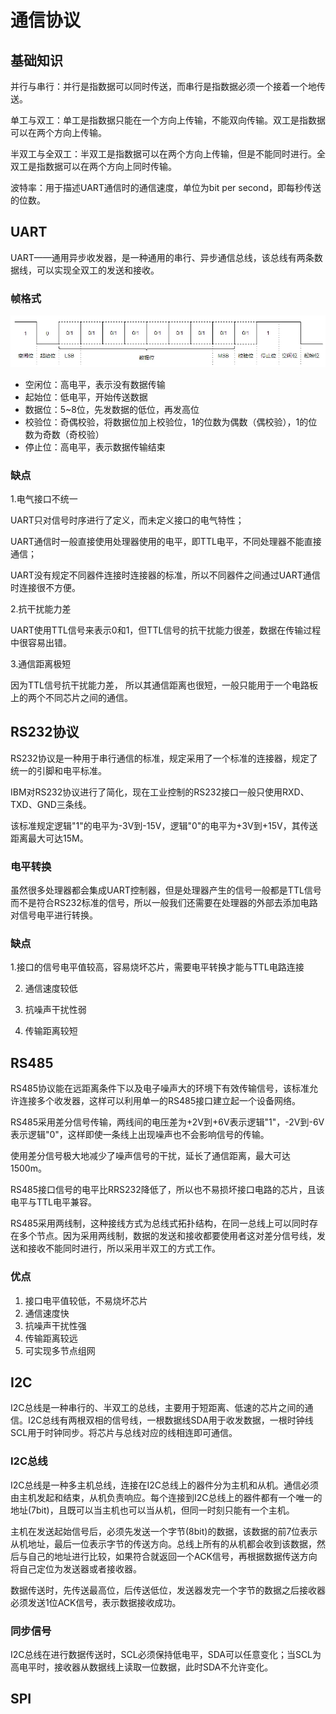 # 通信协议


## 基础知识

并行与串行：并行是指数据可以同时传送，而串行是指数据必须一个接着一个地传送。

单工与双工：单工是指数据只能在一个方向上传输，不能双向传输。双工是指数据可以在两个方向上传输。

半双工与全双工：半双工是指数据可以在两个方向上传输，但是不能同时进行。全双工是指数据可以在两个方向上同时传输。

波特率：用于描述UART通信时的通信速度，单位为bit per second，即每秒传送的位数。


## UART

UART——通用异步收发器，是一种通用的串行、异步通信总线，该总线有两条数据线，可以实现全双工的发送和接收。

### 帧格式

![UART帧格式](../../images/kernel/uart01.webp)

- 空闲位：高电平，表示没有数据传输
- 起始位：低电平，开始传送数据
- 数据位：5~8位，先发数据的低位，再发高位
- 校验位：奇偶校验，将数据位加上校验位，1的位数为偶数（偶校验），1的位数为奇数（奇校验）
- 停止位：高电平，表示数据传输结束

### 缺点

1.电气接口不统一

UART只对信号时序进行了定义，而未定义接口的电气特性；

UART通信时一般直接使用处理器使用的电平，即TTL电平，不同处理器不能直接通信；

UART没有规定不同器件连接时连接器的标准，所以不同器件之间通过UART通信时连接很不方便。

2.抗干扰能力差

UART使用TTL信号来表示0和1，但TTL信号的抗干扰能力很差，数据在传输过程中很容易出错。

3.通信距离极短

因为TTL信号抗干扰能力差， 所以其通信距离也很短，一般只能用于一个电路板上的两个不同芯片之间的通信。

## RS232协议

RS232协议是一种用于串行通信的标准，规定采用了一个标准的连接器，规定了统一的引脚和电平标准。

IBM对RS232协议进行了简化，现在工业控制的RS232接口一般只使用RXD、TXD、GND三条线。

该标准规定逻辑"1"的电平为-3V到-15V，逻辑"0"的电平为+3V到+15V，其传送距离最大可达15M。

### 电平转换

虽然很多处理器都会集成UART控制器，但是处理器产生的信号一般都是TTL信号而不是符合RS232标准的信号，所以一般我们还需要在处理器的外部去添加电路对信号电平进行转换。

### 缺点

1.接口的信号电平值较高，容易烧坏芯片，需要电平转换才能与TTL电路连接

2. 通信速度较低

3. 抗噪声干扰性弱

4. 传输距离较短

## RS485

RS485协议能在远距离条件下以及电子噪声大的环境下有效传输信号，该标准允许连接多个收发器，这样可以利用单一的RS485接口建立起一个设备网络。

RS485采用差分信号传输，两线间的电压差为+2V到+6V表示逻辑"1"，-2V到-6V表示逻辑"0"，这样即使一条线上出现噪声也不会影响信号的传输。

使用差分信号极大地减少了噪声信号的干扰，延长了通信距离，最大可达1500m。

RS485接口信号的电平比RRS232降低了，所以也不易损坏接口电路的芯片，且该电平与TTL电平兼容。

RS485采用两线制，这种接线方式为总线式拓扑结构，在同一总线上可以同时存在多个节点。因为采用两线制，数据的发送和接收都要使用者这对差分信号线，发送和接收不能同时进行，所以采用半双工的方式工作。

### 优点

1. 接口电平值较低，不易烧坏芯片
2. 通信速度快
3. 抗噪声干扰性强
4. 传输距离较远
5. 可实现多节点组网

## I2C

I2C总线是一种串行的、半双工的总线，主要用于短距离、低速的芯片之间的通信。I2C总线有两根双相的信号线，一根数据线SDA用于收发数据，一根时钟线SCL用于时钟同步。将芯片与总线对应的线相连即可通信。

### I2C总线

I2C总线是一种多主机总线，连接在I2C总线上的器件分为主机和从机。通信必须由主机发起和结束，从机负责响应。每个连接到I2C总线上的器件都有一个唯一的地址(7bit)，且既可以当主机也可以当从机，但同一时刻只能有一个主机。

主机在发送起始信号后，必须先发送一个字节(8bit)的数据，该数据的前7位表示从机地址，最后一位表示字节的传送方向。总线上所有的从机都会收到该数据，然后与自己的地址进行比较，如果符合就返回一个ACK信号，再根据数据传送方向将自己定位为发送器或者接收器。

数据传送时，先传送最高位，后传送低位，发送器发完一个字节的数据之后接收器必须发送1位ACK信号，表示数据接收成功。

### 同步信号

I2C总线在进行数据传送时，SCL必须保持低电平，SDA可以任意变化；当SCL为高电平时，接收器从数据线上读取一位数据，此时SDA不允许变化。

## SPI

